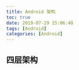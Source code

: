 ```yaml
---
title: Android 架构
toc: true
date: 2019-07-29 15:06:48
tags: [Android]
categories: [Android]
---
```


## 四层架构

